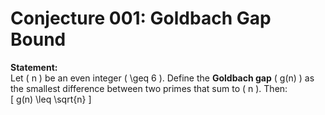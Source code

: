 # Conjecture 001: Goldbach Gap Bound

**Statement:**  
Let \( n \) be an even integer \( \geq 6 \). Define the **Goldbach gap** \( g(n) \) as the smallest difference between two primes that sum to \( n \). Then:  
\[
g(n) \leq \sqrt{n}
\]
